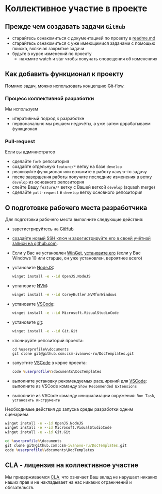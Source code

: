 # Коллективное участие в проекте

## Прежде чем создавать задачи `GitHub`

* старайтесь ознакомиться с документацией по проекту в
  [readme.md](https://github.com/csm-ivanovo-ru/DocTemplates/blob/master/readme.md)
* старайтесь ознакомиться с уже имеющимися задачами с помощью поиска,
  включая закрытые задачи
* будьте в курсе изменений по проекту
  * нажмите watch и star чтобы получать оповещения об изменениях

## Как добавить функционал к проекту

Помимо задач, можно использовать концепцию Git-flow.

### Процесс коллективной разработки

Мы используем

* итеративный подход к разработке
* первоначально мы решаем недочёты, а уже затем дорабатываем функционал

### Pull-request

Если вы администратор

* сделайте `fork` репозитория
* создайте отдельную `feature/*` ветку на базе `develop`
* реализуйте функционал или возьмите в работу какую-то задачу
* после завершения работы получите последние изменения в ветку `develop`
  из основного репозитория
* слейте Вашу `feature/*` ветку с Вашей веткой `develop` (squash merge)
* сделайте `pull-request` в `develop` ветку основного репозитория

## О подготовке рабочего места разработчика

Для подготовки рабочего места выполните следующие действия:

* зарегистрируйтесь на [GitHub](https://github.com/)

* [создайте новый SSH ключ и зарегистрируйте его в своей учётной записи на github.com](https://docs.github.com/ru/authentication/connecting-to-github-with-ssh/adding-a-new-ssh-key-to-your-github-account).

* Если у Вас не установлен [WinGet][], [установите его](https://github.com/microsoft/winget-cli/releases/download/v1.8.1911/Microsoft.DesktopAppInstaller_8wekyb3d8bbwe.msixbundle)
(если у Вас Windows 10 или старше, он уже установлен, вероятнее всего)

* установите [NodeJS][]:

  ```cmd
  winget install -e --id OpenJS.NodeJS
  ```

* установите [NVM][]:

  ```cmd
  winget install -e --id CoreyButler.NVMforWindows
  ```

* установите [VSCode][]:

  ```cmd
  winget install -e --id Microsoft.VisualStudioCode
  ```

* установите [git][]:

  ```cmd
  winget install -e --id Git.Git
  ```

* клонируйте репозиторий проекта:

  ```git
  cd %userprofile%\documents
  git clone git@github.com:csm-ivanovo-ru/DocTemplates.git
  ```

* запустите [VSCode][] в корне проекта:

  ```cmd
  code %userprofile%\documents\DocTemplates
  ```

* выполните установку рекомендуемых расширений для [VSCode][]:
  выполните из VSCode команду `Show Recommended Extensions`

* выполните из VSCode команду инициализации окружения:
  `Run Task`, `установить инструменты`

Необходимые действия до запуска среды разработки одним сценарием:

```cmd
winget install -e --id OpenJS.NodeJS
winget install -e --id Microsoft.VisualStudioCode
winget install -e --id Git.Git

cd %userprofile%\documents
git clone git@github.com:csm-ivanovo-ru/DocTemplates.git
code %userprofile%\documents\DocTemplates
```

## CLA - лицензия на коллективное участие

Мы придерживаемся [CLA](https://cla.github.com/agreement),
что означает Ваш вклад не нарушает никаких наших прав
и не накладывает на нас никаких ограничений и обязательств.

[WinGet]: https://github.com/microsoft/winget-cli
[Git]: https://github.com/git-guides/install-git#install-git-on-windows "Install Git on Windows"
[VSCode]: https://code.visualstudio.com "Visual Studio Code"
[NodeJS]: https://nodejs.org/
[NVM]: https://github.com/coreybutler/nvm-windows "A node.js version management utility for Windows"
